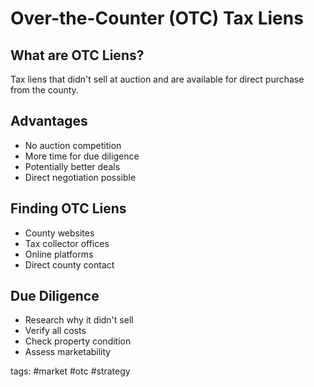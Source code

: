 # Over-the-Counter (OTC) Tax Liens

## What are OTC Liens?
Tax liens that didn't sell at auction and are available for direct purchase from the county.

## Advantages
- No auction competition
- More time for due diligence
- Potentially better deals
- Direct negotiation possible

## Finding OTC Liens
- County websites
- Tax collector offices
- Online platforms
- Direct county contact

## Due Diligence
- Research why it didn't sell
- Verify all costs
- Check property condition
- Assess marketability

tags: #market #otc #strategy 